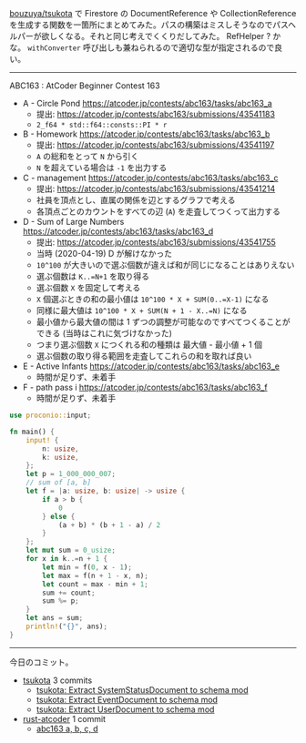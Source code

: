 [bouzuya/tsukota] で Firestore の DocumentReference や CollectionReference を生成する関数を一箇所にまとめてみた。パスの構築はミスしそうなのでパスヘルパーが欲しくなる。それと同じ考えでくくりだしてみた。 RefHelper ? かな。 `withConverter` 呼び出しも兼ねられるので適切な型が指定されるので良い。

---

ABC163 : AtCoder Beginner Contest 163

- A - Circle Pond
  <https://atcoder.jp/contests/abc163/tasks/abc163_a>
  - 提出: <https://atcoder.jp/contests/abc163/submissions/43541183>
  - `2_f64 * std::f64::consts::PI * r`
- B - Homework
  <https://atcoder.jp/contests/abc163/tasks/abc163_b>
  - 提出: <https://atcoder.jp/contests/abc163/submissions/43541197>
  - `A` の総和をとって `N` から引く
  - `N` を超えている場合は `-1` を出力する
- C - management
  <https://atcoder.jp/contests/abc163/tasks/abc163_c>
  - 提出: <https://atcoder.jp/contests/abc163/submissions/43541214>
  - 社員を頂点とし、直属の関係を辺とするグラフで考える
  - 各頂点ごとのカウントをすべての辺 (`A`) を走査してつくって出力する
- D - Sum of Large Numbers
  <https://atcoder.jp/contests/abc163/tasks/abc163_d>
  - 提出: <https://atcoder.jp/contests/abc163/submissions/43541755>
  - 当時 (2020-04-19) D が解けなかった
  - `10^100` が大きいので選ぶ個数が違えば和が同じになることはありえない
  - 選ぶ個数は `K..=N+1` を取り得る
  - 選ぶ個数 `X` を固定して考える
  - `X` 個選ぶときの和の最小値は `10^100 * X + SUM(0..=X-1)` になる
  - 同様に最大値は `10^100 * X + SUM(N + 1 - X..=N)` になる
  - 最小値から最大値の間は 1 ずつの調整が可能なのですべてつくることができる (当時はこれに気づけなかった)
  - つまり選ぶ個数 `X` につくれる和の種類は 最大値 - 最小値 + 1 個
  - 選ぶ個数の取り得る範囲を走査してこれらの和を取れば良い
- E - Active Infants
  <https://atcoder.jp/contests/abc163/tasks/abc163_e>
  - 時間が足りず、未着手
- F - path pass i
  <https://atcoder.jp/contests/abc163/tasks/abc163_f>
  - 時間が足りず、未着手

```rust
use proconio::input;

fn main() {
    input! {
        n: usize,
        k: usize,
    };
    let p = 1_000_000_007;
    // sum of [a, b]
    let f = |a: usize, b: usize| -> usize {
        if a > b {
            0
        } else {
            (a + b) * (b + 1 - a) / 2
        }
    };
    let mut sum = 0_usize;
    for x in k..=n + 1 {
        let min = f(0, x - 1);
        let max = f(n + 1 - x, n);
        let count = max - min + 1;
        sum += count;
        sum %= p;
    }
    let ans = sum;
    println!("{}", ans);
}
```

---

今日のコミット。

- [tsukota](https://github.com/bouzuya/tsukota) 3 commits
  - [tsukota: Extract SystemStatusDocument to schema mod](https://github.com/bouzuya/tsukota/commit/a19d2514eb104730b61d2d6ff6dd44a888f53d18)
  - [tsukota: Extract EventDocument to schema mod](https://github.com/bouzuya/tsukota/commit/dd957e4994d83e52981d1cfa88c042facb5fb0c9)
  - [tsukota: Extract UserDocument to schema mod](https://github.com/bouzuya/tsukota/commit/ff7fe784de1cc778287faec04515e477d397f78a)
- [rust-atcoder](https://github.com/bouzuya/rust-atcoder) 1 commit
  - [abc163 a, b, c, d](https://github.com/bouzuya/rust-atcoder/commit/ff971aea62811d131f50fa8d433eb161b28efa7f)

[bouzuya/tsukota]: https://github.com/bouzuya/tsukota
